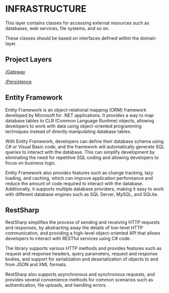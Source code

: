 # INFRASTRUCTURE

This layer contains classes for accessing external resources such as databases, web services, file systems, and so on. 

These classes should be based on interfaces defined within the domain layer.

## Project Layers

[/Gateway](https://dev.azure.com/OceanInfinity-Group/TECH-SW-EXPERIMENTS/_git/backend-api-template?path=/src/Infrastructure/Gateway/README.md)

[/Persistence](https://dev.azure.com/OceanInfinity-Group/TECH-SW-EXPERIMENTS/_git/backend-api-template?path=/src/Infrastructure/Persistence/README.md)

## Entity Framework

Entity Framework is an object-relational mapping (ORM) framework developed by Microsoft for .NET applications. It provides a way to map database tables to CLR (Common Language Runtime) objects, allowing developers to work with data using object-oriented programming techniques instead of directly manipulating database tables.

With Entity Framework, developers can define their database schema using C# or Visual Basic code, and the framework will automatically generate SQL queries to interact with the database. This can simplify development by eliminating the need for repetitive SQL coding and allowing developers to focus on business logic.

Entity Framework also provides features such as change tracking, lazy loading, and caching, which can improve application performance and reduce the amount of code required to interact with the database. Additionally, it supports multiple database providers, making it easy to work with different database engines such as SQL Server, MySQL, and SQLite.

## RestSharp

RestSharp simplifies the process of sending and receiving HTTP requests and responses, by abstracting away the details of low-level HTTP communication, and providing a high-level object-oriented API that allows developers to interact with RESTful services using C# code.

The library supports various HTTP methods and provides features such as request and response headers, query parameters, request and response bodies, and support for serialization and deserialization of objects to and from JSON and XML formats.

RestSharp also supports asynchronous and synchronous requests, and provides several convenience methods for common scenarios such as authentication, file uploads, and handling errors.